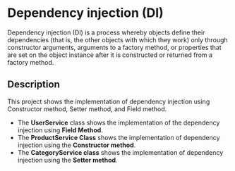 #  Dependency injection (DI)
Dependency injection (DI) is a process whereby 
objects define their dependencies (that is, the 
other objects with which they work) only through 
constructor arguments, arguments to a factory 
method, or properties that are set on the object 
instance after it is constructed or returned from 
a factory method.

## Description

This project shows the implementation of dependency
injection using Constructor method, Setter method,
and Field method.
- The **UserService** class shows the implementation of the 
dependency injection using **Field Method**.
- The **ProductService Class** shows the 
implementation of dependency injection using the
**Constructor method**.
- The **CategoryService class** shows the 
implementation of dependency injection using the 
**Setter method**.